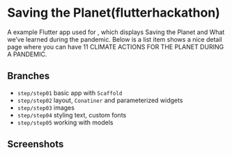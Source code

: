 # Saving the Planet(flutterhackathon)

A example Flutter app used for [](https://fluttercrashcourse.com), which displays Saving the Planet and What we’ve learned during the pandemic. Below is a list item shows a nice detail page where you can have 11 CLIMATE ACTIONS FOR THE PLANET DURING A PANDEMIC.

## Branches

- `step/step01` basic app with `Scaffold`
- `step/step02` layout, `Conatiner` and parameterized widgets
- `step/step03` images
- `step/step04` styling text, custom fonts
- `step/step05` working with models

## Screenshots


